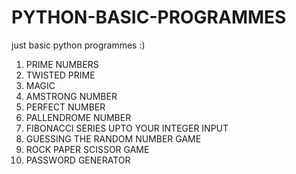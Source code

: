 # PYTHON-BASIC-PROGRAMMES
just basic python programmes :)

1. PRIME NUMBERS
2. TWISTED PRIME
3. MAGIC
4. AMSTRONG NUMBER
5. PERFECT NUMBER
6. PALLENDROME NUMBER
7. FIBONACCI SERIES UPTO YOUR INTEGER INPUT
8. GUESSING THE RANDOM NUMBER GAME
9. ROCK PAPER SCISSOR GAME
10. PASSWORD GENERATOR
